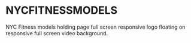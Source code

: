 NYCFITNESSMODELS
================

NYC Fitness models holding page full screen responsive logo floating on responsive full screen video background. 

